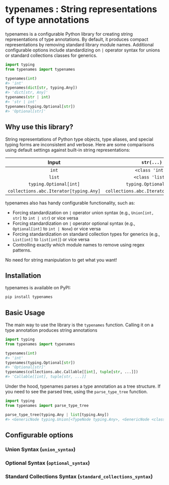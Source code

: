 # typenames : String representations of type annotations

typenames is a configurable Python library for creating string representations of type annotations. By default, it produces compact representations by removing standard library module names. Additional configurable options include standardizing on `|` operator syntax for unions or standard collections classes for generics.

```python
import typing
from typenames import typenames

typenames(int)
#> 'int'
typenames(dict[str, typing.Any])
#> 'dict[str, Any]'
typenames(str | int)
#> 'str | int'
typenames(typing.Optional[str])
#> 'Optional[str]'
```

## Why use this library?

String representations of Python type objects, type aliases, and special typing forms are inconsistent and verbose. Here are some comparisons using default settings against built-in string representations:

| Input | `str(...)` | `typenames(...)` |
| :-: | :-: | :-: |
| `int` | `<class 'int'>` | `int` |
| `list` | `<class 'list'>` | `list` |
| `typing.Optional[int]` | `typing.Optional[int]` | `Optional[int]` |
| `collections.abc.Iterator[typing.Any]` | `collections.abc.Iterator[typing.Any]` | `Iterator[Any]` |

typenames also has handy configurable functionality, such as:

- Forcing standardization on `|` operator union syntax (e.g., `Union[int, str]` to `int | str`) or vice versa
- Forcing standardization on `|` operator optional syntax (e.g., `Optional[int]` to `int | None`) or vice versa
- Forcing standardization on standard collection types for generics (e.g., `List[int]` to `list[int]`) or vice versa
- Controlling exactly which module names to remove using regex patterns.

No need for string manipulation to get what you want!

## Installation

typenames is available on PyPI:

```bash
pip install typenames
```

## Basic Usage

The main way to use the library is the `typenames` function. Calling it on a type annotation produces string annotations

```python
import typing
from typenames import typenames

typenames(int)
#> 'int'
typenames(typing.Optional[str])
#> 'Optional[str]'
typenames(collections.abc.Callable[[int], tuple[str, ...]])
#> 'Callable[[int], tuple[str, ...]]
```

Under the hood, typenames parses a type annotation as a tree structure. If you need to see the parsed tree, using the `parse_type_tree` function.

```python
import typing
from typenames import parse_type_tree

parse_type_tree(typing.Any | list[typing.Any])
#> <GenericNode typing.Union[<TypeNode typing.Any>, <GenericNode <class 'list'>[<TypeNode typing.Any>]>]>
```

## Configurable options

### Union Syntax (`union_syntax`)

### Optional Syntax (`optional_syntax`)

### Standard Collections Syntax (`standard_collections_syntax`)
